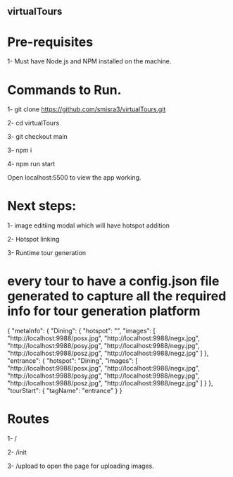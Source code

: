 ## virtualTours


# Pre-requisites

1- Must have Node.js and NPM installed on the machine.

# Commands to Run. 

1- git clone https://github.com/smisra3/virtualTours.git

2- cd virtualTours

3- git checkout main

3- npm i

4- npm run start

Open localhost:5500 to view the app working.

# Next steps:

1- image editiing modal which will have hotspot addition

2- Hotspot linking

3- Runtime tour generation

# every tour to have a config.json file generated to capture all the required info for tour generation platform

{
    "metaInfo": {
        "Dining": {
            "hotspot": "",
            "images": [
                "http://localhost:9988/posx.jpg",
                "http://localhost:9988/negx.jpg",
                "http://localhost:9988/posy.jpg",
                "http://localhost:9988/negy.jpg",
                "http://localhost:9988/posz.jpg",
                "http://localhost:9988/negz.jpg"
            ]
        },
        "entrance": {
            "hotspot": "Dining",
            "images": [
                "http://localhost:9988/posx.jpg",
                "http://localhost:9988/negx.jpg",
                "http://localhost:9988/posy.jpg",
                "http://localhost:9988/negy.jpg",
                "http://localhost:9988/posz.jpg",
                "http://localhost:9988/negz.jpg"
            ]
        }
    },
    "tourStart": {
        "tagName": "entrance"
    }
}

# Routes

1- /

2- /init

3- /upload to open the page for uploading images.